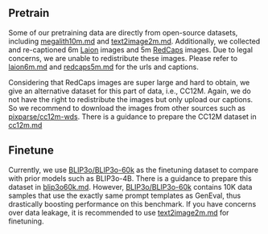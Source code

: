 ## Pretrain

Some of our pretraining data are directly from open-source datasets, 
including [megalith10m.md](datasets/megalith10m.md) and [text2image2m.md](datasets/text2image2m.md). Additionally, we
collected and re-captioned 6m [Laion](https://huggingface.co/datasets/dclure/laion-aesthetics-12m-umap) images and 
5m [RedCaps](https://redcaps.xyz) images. Due to legal concerns, we are unable to redistribute these images.
Please refer to [laion6m.md](datasets/laion6m.md) and [redcaps5m.md](datasets/redcaps5m.md) for
the urls and captions.

Considering that RedCaps images are super large and hard to obtain, we give an alternative dataset for this
part of data, i.e., CC12M. Again, we do not have the right to redistribute the images but only upload our captions.
So we recommend to download the images from other sources such as [pixparse/cc12m-wds](https://huggingface.co/datasets/pixparse/cc12m-wds).
There is a guidance to prepare the CC12M dataset in [cc12m.md](datasets/cc12m.md)

## Finetune

Currently, we use [BLIP3o/BLIP3o-60k](https://huggingface.co/datasets/BLIP3o/BLIP3o-60k) as the finetuning dataset
to compare with prior models such as BLIP3o-4B. There is a guidance to prepare this dataset in [blip3o60k.md](datasets/blip3o60k.md).
However, [BLIP3o/BLIP3o-60k](https://huggingface.co/datasets/BLIP3o/BLIP3o-60k) contains 10K data samples that use
the exactly same prompt templates as GenEval, thus drastically boosting performance on this benchmark. If you have
concerns over data leakage, it is recommended to use [text2image2m.md](datasets/text2image2m.md) for finetuning.